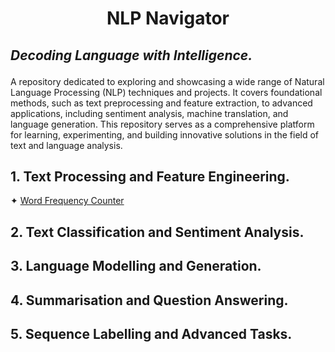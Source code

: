 # <p align="center">NLP Navigator</p>
## <i>Decoding Language with Intelligence.</i></p>


A repository dedicated to exploring and showcasing a wide range of Natural Language Processing (NLP) techniques and 
projects. It covers foundational methods, such as text preprocessing and feature extraction, to advanced applications, 
including sentiment analysis, machine translation, and language generation. This repository serves as a comprehensive 
platform for learning, experimenting, and building innovative solutions in the field of text and language analysis.

## 1. Text Processing and Feature Engineering.
✦ [Word Frequency Counter]()<br>

## 2. Text Classification and Sentiment Analysis.

## 3. Language Modelling and Generation.

## 4. Summarisation and Question Answering. 

## 5. Sequence Labelling and Advanced Tasks.

